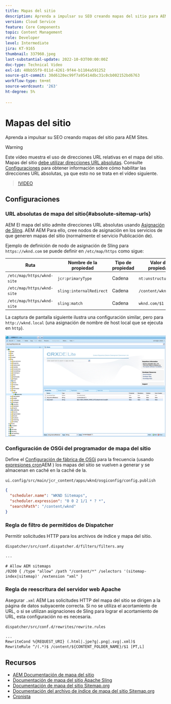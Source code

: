 ```yaml
---
title: Mapas del sitio
description: Aprenda a impulsar su SEO creando mapas del sitio para AEM Sites.
version: Cloud Service
feature: Core Components
topic: Content Management
role: Developer
level: Intermediate
jira: KT-9165
thumbnail: 337960.jpeg
last-substantial-update: 2022-10-03T00:00:00Z
doc-type: Technical Video
exl-id: 40bb55f9-011d-4261-9f44-b1104a591252
source-git-commit: 30d6120ec99f7a95414dbc31c0cb002152bd6763
workflow-type: tm+mt
source-wordcount: '263'
ht-degree: 5%

---
```


# Mapas del sitio

Aprenda a impulsar su SEO creando mapas del sitio para AEM Sites.

>[!WARNING]
>
>Este vídeo muestra el uso de direcciones URL relativas en el mapa del sitio. Mapas del sitio [debe utilizar direcciones URL absolutas](https://sitemaps.org/protocol.html). Consulte [Configuraciones](#absolute-sitemap-urls) para obtener información sobre cómo habilitar las direcciones URL absolutas, ya que esto no se trata en el vídeo siguiente.

>[!VIDEO](https://video.tv.adobe.com/v/337960?quality=12&learn=on)

## Configuraciones

### URL absolutas de mapa del sitio{#absolute-sitemap-urls}

AEM El mapa del sitio admite direcciones URL absolutas usando [Asignación de Sling](https://sling.apache.org/documentation/the-sling-engine/mappings-for-resource-resolution.html). AEM AEM Para ello, cree nodos de asignación en los servicios de que generen mapas del sitio (normalmente el servicio Publicación de).

Ejemplo de definición de nodo de asignación de Sling para `https://wknd.com` se puede definir en `/etc/map/https` como sigue:

| Ruta | Nombre de la propiedad | Tipo de propiedad | Valor de propiedad |
|------|----------|---------------|-------|
| `/etc/map/https/wknd-site` | `jcr:primaryType` | Cadena | `nt:unstructured` |
| `/etc/map/https/wknd-site` | `sling:internalRedirect` | Cadena | `/content/wknd/(.*)` |
| `/etc/map/https/wknd-site` | `sling:match` | Cadena | `wknd.com/$1` |

La captura de pantalla siguiente ilustra una configuración similar, pero para `http://wknd.local` (una asignación de nombre de host local que se ejecuta en `http`).

![Configuración de direcciones URL absolutas de mapa](../assets/sitemaps/sitemaps-absolute-urls.jpg)


### Configuración de OSGi del programador de mapa del sitio

Define el [Configuración de fábrica de OSGi](http://localhost:4502/system/console/configMgr/org.apache.sling.sitemap.impl.SitemapScheduler) para la frecuencia (usando [expresiones cron](http://www.cronmaker.com/)AEM ) los mapas del sitio se vuelven a generar y se almacenan en caché en la caché de la.

`ui.config/src/main/jcr_content/apps/wknd/osgiconfig/config.publish`

```json
{
  "scheduler.name": "WKND Sitemaps",
  "scheduler.expression": "0 0 2 1/1 * ? *",
  "searchPath": "/content/wknd"
}
```

### Regla de filtro de permitidos de Dispatcher

Permitir solicitudes HTTP para los archivos de índice y mapa del sitio.

`dispatcher/src/conf.dispatcher.d/filters/filters.any`

```
...

# Allow AEM sitemaps
/0200 { /type "allow" /path "/content/*" /selectors '(sitemap-index|sitemap)' /extension "xml" }
```

### Regla de reescritura del servidor web Apache

Asegurar `.xml` AEM Las solicitudes HTTP del mapa del sitio se dirigen a la página de datos subyacente correcta. Si no se utiliza el acortamiento de URL, o si se utilizan asignaciones de Sling para lograr el acortamiento de URL, esta configuración no es necesaria.

`dispatcher/src/conf.d/rewrites/rewrite.rules`

```
...
RewriteCond %{REQUEST_URI} (.html|.jpe?g|.png|.svg|.xml)$
RewriteRule ^/(.*)$ /content/${CONTENT_FOLDER_NAME}/$1 [PT,L]
```

## Recursos

+ [AEM Documentación de mapa del sitio](https://experienceleague.adobe.com/docs/experience-manager-cloud-service/content/overview/seo-and-url-management.html?lang=en)
+ [Documentación de mapa del sitio Apache Sling](https://github.com/apache/sling-org-apache-sling-sitemap#readme)
+ [Documentación de mapa del sitio Sitemap.org](https://www.sitemaps.org/protocol.html)
+ [Documentación del archivo de índice de mapa del sitio Sitemap.org](https://www.sitemaps.org/protocol.html#index)
+ [Cronista](http://www.cronmaker.com/)